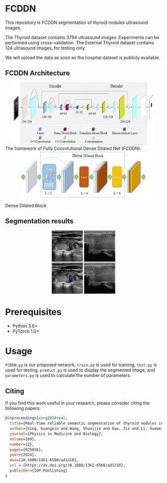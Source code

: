 # FCDDN

This repository is FCDDN segmentation of thyroid nodules ultrasound images.

The Thyroid dataset contains 3794 ultrasound images. Experiments can be performed using cross-validation.
The External Thyroid dataset contains 124 ultrasound images, for testing only.

We will upload the data as soon as the hospital dataset is publicly available.

## FCDDN Architecture
<div align="center">
  <img src="./picture/framework.png" width="450" height="200">
</div>
The framework of Fully Convolutional Dense Dilated Net (FCDDN). 

<div align="center">
  <img src="./picture/DDB.png" width="400" height="150" />
</div>

Dense Dilated Block

## Segmentation results
 <div align="center">
 <img src="./picture/b17170509141815.png" width="100" height="100" />
 <img src="./picture/b7120820135000.png" width="100" height="100" />
 </div>

 <div align="center">
 <img src="./picture/fcddn_b17170509141815.png" width="100" height="100" />
 <img src="./picture/fcddn_b7120820135000.png" width="100" height="100" />
 </div>

# Prerequisites
- Python 3.6+
- PyTorch 1.0+

# Usage
`FCDDN.py` is our proposed network, `train.py` is used for training, `test.py` is used for testing, `predict.py` is used to display the segmented image, and `parameters.py` is used to calculate the number of parameters.

## Citing
If you find this work useful in your research, please consider citing the following papers:
```BibTex
@inproceedings{xing2024real,
  title={Real-time reliable semantic segmentation of thyroid nodules in ultrasound images},
  author={Xing, Guangxin and Wang, Shuaijie and Gao, Jie and Li, Xuewei},
  journal={Physics in Medicine and Biology},
  volume={69},
  number={2},
  pages={025016},
  year={2024},
  doi={10.1088/1361-6560/ad1210},
  url = {https://dx.doi.org/10.1088/1361-6560/ad1210},
  publisher={IOP Publishing}
}
```
